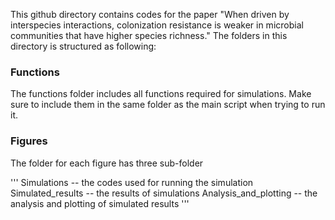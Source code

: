 This github directory contains codes for the paper "When driven by interspecies interactions, colonization resistance is weaker in microbial communities that have higher species richness." The folders in this directory is structured as following: 


###  Functions

The functions folder includes all functions required for simulations. Make sure to include them in the same folder as the main script when trying to run it. 

### Figures

The folder for each figure has three sub-folder 

'''
Simulations  -- the codes used for running the simulation
Simulated_results  -- the results of simulations
Analysis_and_plotting  -- the analysis and plotting of simulated results
'''


